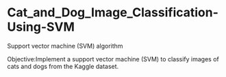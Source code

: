 # Cat_and_Dog_Image_Classification-Using-SVM

Support vector machine (SVM) algorithm

Objective:Implement a support vector machine (SVM) to classify images of cats and dogs from the Kaggle dataset.

